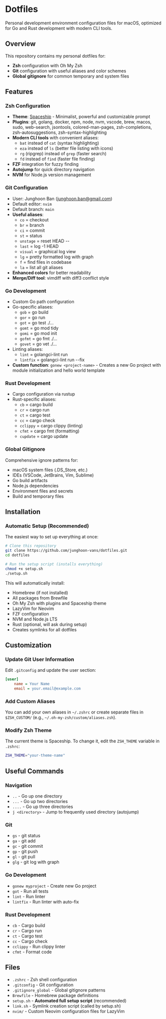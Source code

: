 # Dotfiles

Personal development environment configuration files for macOS, optimized for Go and Rust development with modern CLI tools.

## Overview

This repository contains my personal dotfiles for:
- **Zsh** configuration with Oh My Zsh
- **Git** configuration with useful aliases and color schemes
- **Global gitignore** for common temporary and system files

## Features

### Zsh Configuration
- **Theme**: [Spaceship](https://github.com/spaceship-prompt/spaceship-prompt) - Minimalist, powerful and customizable prompt
- **Plugins**: git, golang, docker, npm, node, nvm, vscode, brew, macos, sudo, web-search, jsontools, colored-man-pages, zsh-completions, zsh-autosuggestions, zsh-syntax-highlighting
- **Modern CLI tools** with convenient aliases:
  - `bat` instead of `cat` (syntax highlighting)
  - `eza` instead of `ls` (better file listing with icons)
  - `rg` (ripgrep) instead of `grep` (faster search)
  - `fd` instead of `find` (faster file finding)
- **FZF** integration for fuzzy finding
- **Autojump** for quick directory navigation
- **NVM** for Node.js version management

### Git Configuration
- User: Junghoon Ban (junghoon.ban@gmail.com)
- Default editor: `nvim`
- Default branch: `main`
- **Useful aliases**:
  - `co` = checkout
  - `br` = branch
  - `ci` = commit
  - `st` = status
  - `unstage` = reset HEAD --
  - `last` = log -1 HEAD
  - `visual` = graphical log view
  - `lg` = pretty formatted log with graph
  - `f` = find files in codebase
  - `la` = list all git aliases
- **Enhanced colors** for better readability
- **Merge/Diff tool**: vimdiff with diff3 conflict style

### Go Development
- Custom Go path configuration
- Go-specific aliases:
  - `gob` = go build
  - `gor` = go run
  - `got` = go test ./...
  - `gomt` = go mod tidy
  - `gomi` = go mod init
  - `gofmt` = go fmt ./...
  - `govet` = go vet ./...
- Linting aliases:
  - `lint` = golangci-lint run
  - `lintfix` = golangci-lint run --fix
- **Custom function**: `gonew <project-name>` - Creates a new Go project with module initialization and hello world template

### Rust Development
- Cargo configuration via rustup
- Rust-specific aliases:
  - `cb` = cargo build
  - `cr` = cargo run
  - `ct` = cargo test
  - `cc` = cargo check
  - `cclippy` = cargo clippy (linting)
  - `cfmt` = cargo fmt (formatting)
  - `cupdate` = cargo update

### Global Gitignore
Comprehensive ignore patterns for:
- macOS system files (.DS_Store, etc.)
- IDEs (VSCode, JetBrains, Vim, Sublime)
- Go build artifacts
- Node.js dependencies
- Environment files and secrets
- Build and temporary files

## Installation

### Automatic Setup (Recommended)

The easiest way to set up everything at once:

```bash
# Clone this repository
git clone https://github.com/junghoon-vans/dotfiles.git
cd dotfiles

# Run the setup script (installs everything)
chmod +x setup.sh
./setup.sh
```

This will automatically install:
- Homebrew (if not installed)
- All packages from Brewfile
- Oh My Zsh with plugins and Spaceship theme
- LazyVim for Neovim
- FZF configuration
- NVM and Node.js LTS
- Rust (optional, will ask during setup)
- Creates symlinks for all dotfiles

## Customization

### Update Git User Information

Edit `.gitconfig` and update the user section:
```ini
[user]
    name = Your Name
    email = your.email@example.com
```

### Add Custom Aliases

You can add your own aliases in `~/.zshrc` or create separate files in `$ZSH_CUSTOM/` (e.g., `~/.oh-my-zsh/custom/aliases.zsh`).

### Modify Zsh Theme

The current theme is Spaceship. To change it, edit the `ZSH_THEME` variable in `.zshrc`:
```bash
ZSH_THEME="your-theme-name"
```

## Useful Commands

### Navigation
- `..` - Go up one directory
- `...` - Go up two directories
- `....` - Go up three directories
- `j <directory>` - Jump to frequently used directory (autojump)

### Git
- `gs` - git status
- `ga` - git add
- `gc` - git commit
- `gp` - git push
- `gl` - git pull
- `glg` - git log with graph

### Go Development
- `gonew myproject` - Create new Go project
- `got` - Run all tests
- `lint` - Run linter
- `lintfix` - Run linter with auto-fix

### Rust Development
- `cb` - Cargo build
- `cr` - Cargo run
- `ct` - Cargo test
- `cc` - Cargo check
- `cclippy` - Run clippy linter
- `cfmt` - Format code

## Files

- `.zshrc` - Zsh shell configuration
- `.gitconfig` - Git configuration
- `.gitignore_global` - Global gitignore patterns
- `Brewfile` - Homebrew package definitions
- `setup.sh` - **Automated full setup script** (recommended)
- `link.sh` - Symlink creation script (called by setup.sh)
- `nvim/` - Custom Neovim configuration files for LazyVim
